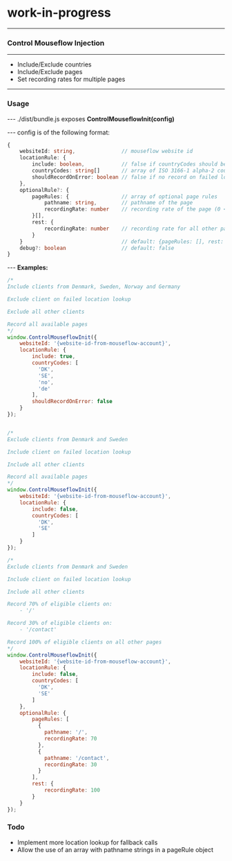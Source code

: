 # work-in-progress
______________________________________
### Control Mouseflow Injection
______________________________________
- Include/Exclude countries
- Include/Exclude pages
- Set recording rates for multiple pages
______________________________________
### Usage
\--- ./dist/bundle.js exposes **ControlMouseflowInit(config)**

\--- config is of the following format:

```typescript
{
    websiteId: string,               // mouseflow website id
    locationRule: {
        include: boolean,            // false if countryCodes should be excluded else true
        countryCodes: string[]       // array of ISO 3166-1 alpha-2 country code strings
        shouldRecordOnError: boolean // false if no record on failed location lookup, default: true
    },
    optionalRule?: {
        pageRules: {                 // array of optional page rules
            pathname: string,        // pathname of the page
            recordingRate: number    // recording rate of the page (0 < rate <= 100)
        }[],
        rest: {
            recordingRate: number    // recording rate for all other pages not specified
        }
    }                                // default: {pageRules: [], rest: {recordingRate: 100}}
    debug?: boolean                  // default: false
}
```

\--- **Examples:**
```javascript
/*
Include clients from Denmark, Sweden, Norway and Germany

Exclude client on failed location lookup

Exclude all other clients

Record all available pages
*/
window.ControlMouseflowInit({
    websiteId: '{website-id-from-mouseflow-account}',
    locationRule: {
        include: true,
        countryCodes: [
          'DK',
          'SE',
          'no',
          'de'
        ],
        shouldRecordOnError: false
    }
});


/*
Exclude clients from Denmark and Sweden

Include client on failed location lookup

Include all other clients

Record all available pages
*/
window.ControlMouseflowInit({
    websiteId: '{website-id-from-mouseflow-account}',
    locationRule: {
        include: false,
        countryCodes: [
          'DK',
          'SE'
        ]
    }
});

/*
Exclude clients from Denmark and Sweden

Include client on failed location lookup

Include all other clients

Record 70% of eligible clients on:
    - '/'

Record 30% of eligible clients on:
    - '/contact'

Record 100% of eligible clients on all other pages
*/
window.ControlMouseflowInit({
    websiteId: '{website-id-from-mouseflow-account}',
    locationRule: {
        include: false,
        countryCodes: [
          'DK',
          'SE'
        ]
    },
    optionalRule: {
        pageRules: [
          {
            pathname: '/',
            recordingRate: 70
          },
          {
            pathname: '/contact',
            recordingRate: 30
          }
        ],
        rest: {
            recordingRate: 100
        }
    }
});
```

### Todo
- Implement more location lookup for fallback calls
- Allow the use of an array with pathname strings in a pageRule object